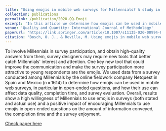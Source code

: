 ```yaml
---
title: "Using emojis in mobile web surveys for Millennials? A study in Spain and Mexico"
collection: publications
permalink: /publication/2020-QQ-Emoji
excerpt: 'In this article we determine how emojis can be used in mobile web surveys, in particular in open-ended questions, and how their use can affect data quality, completion time, and survey evaluation [Read more](https://orioljbosch.github.io/publication/2020-QQ-Emoji)'
venue: 'Quality and Quantity: International Journal of Methodology'
paperurl: 'https://link.springer.com/article/10.1007/s11135-020-00994-8'
citation: 'Bosch, O. J., & Revilla, M. Using emojis in mobile web surveys for Millennials? A study in Spain and Mexico. Quality & Quantity: International Journal of Methodology, 1-23.'
---
```

To involve Millennials in survey participation, and obtain high-quality answers from them, survey designers may require new tools that better catch Millennials' interest and attention. One key new tool that could improve the communication and make the survey participation more attractive to young respondents are the emojis. We used data from a survey conducted among Millennials by the online fieldwork company Netquest in Spain and Mexico (n = 1614) to determine how emojis can be used in mobile web surveys, in particular in open-ended questions, and how their use can affect data quality, completion time, and survey evaluation. Overall, results show a high willingness of Millennials to use emojis in surveys (both stated and actual use) and a positive impact of encouraging Millennials to use emojis in open-ended questions on the amount of information conveyed, the completion time and the survey enjoyment.

[Check paper here](https://link.springer.com/article/10.1007/s11135-020-00994-8)
